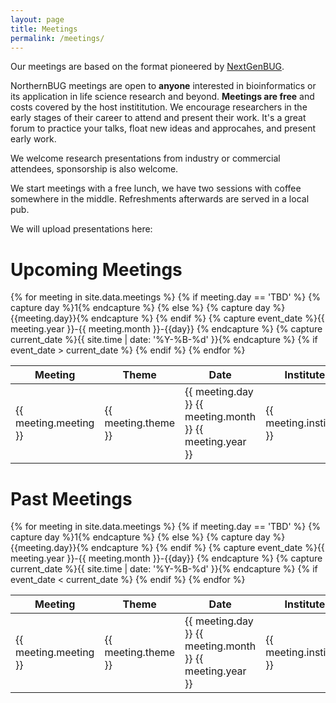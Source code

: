 ```yaml
---
layout: page
title: Meetings
permalink: /meetings/
---
```


Our meetings are based on the format pioneered by [NextGenBUG](http://nextgenbug.org).

NorthernBUG meetings are open to **anyone** interested in bioinformatics or its application
in life science research and beyond. **Meetings are free** and costs covered
by the host instititution. We encourage researchers in the early stages of their career
to attend and present their work. It's a great forum to practice your talks, float new ideas and approcahes, and
present early work.

We welcome research presentations from industry or commercial attendees, sponsorship is also welcome.

We start meetings with a free lunch, we have two sessions with coffee somewhere in the middle. Refreshments
afterwards are served in a local pub.

We will upload presentations here:

# Upcoming Meetings

<table>
<thead>
<th>Meeting</th>
<th>Theme</th>
<th>Date</th>
<th>Institute</th>
<th>City</th>
</thead>
{% for meeting in site.data.meetings %}
{% if meeting.day == 'TBD' %}
{% capture day %}1{% endcapture %}
{% else %}
{% capture day %}{{meeting.day}}{% endcapture %}
{% endif %}
{% capture event_date %}{{ meeting.year }}-{{ meeting.month }}-{{day}} {% endcapture %}
{% capture current_date %}{{ site.time | date: '%Y-%B-%d' }}{% endcapture %}
{% if event_date > current_date %}
<tr>
<td>{{ meeting.meeting }}</td>
<td>{{ meeting.theme }}</td>
<td>{{ meeting.day }} {{ meeting.month }} {{ meeting.year }}</td>
<td>{{ meeting.institute }}</td>
<td>{{ meeting.city }}</td>
</tr>
{% endif %}
{% endfor %}
</table>

# Past Meetings

<table>
<thead>
<th>Meeting</th>
<th>Theme</th>
<th>Date</th>
<th>Institute</th>
<th>City</th>
</thead>
{% for meeting in site.data.meetings %}
{% if meeting.day == 'TBD' %}
{% capture day %}1{% endcapture %}
{% else %}
{% capture day %}{{meeting.day}}{% endcapture %}
{% endif %}
{% capture event_date %}{{ meeting.year }}-{{ meeting.month }}-{{day}} {% endcapture %}
{% capture current_date %}{{ site.time | date: '%Y-%B-%d' }}{% endcapture %}
{% if event_date < current_date %}
<tr>
<td>{{ meeting.meeting }}</td>
<td>{{ meeting.theme }}</td>
<td>{{ meeting.day }} {{ meeting.month }} {{ meeting.year }}</td>
<td>{{ meeting.institute }}</td>
<td>{{ meeting.city }}</td>
</tr>
{% endif %}
{% endfor %}
</table>
